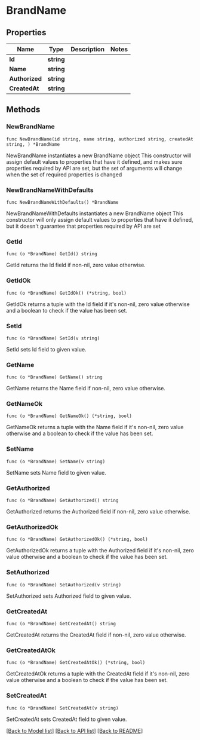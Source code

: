 # BrandName

## Properties

Name | Type | Description | Notes
------------ | ------------- | ------------- | -------------
**Id** | **string** |  | 
**Name** | **string** |  | 
**Authorized** | **string** |  | 
**CreatedAt** | **string** |  | 

## Methods

### NewBrandName

`func NewBrandName(id string, name string, authorized string, createdAt string, ) *BrandName`

NewBrandName instantiates a new BrandName object
This constructor will assign default values to properties that have it defined,
and makes sure properties required by API are set, but the set of arguments
will change when the set of required properties is changed

### NewBrandNameWithDefaults

`func NewBrandNameWithDefaults() *BrandName`

NewBrandNameWithDefaults instantiates a new BrandName object
This constructor will only assign default values to properties that have it defined,
but it doesn't guarantee that properties required by API are set

### GetId

`func (o *BrandName) GetId() string`

GetId returns the Id field if non-nil, zero value otherwise.

### GetIdOk

`func (o *BrandName) GetIdOk() (*string, bool)`

GetIdOk returns a tuple with the Id field if it's non-nil, zero value otherwise
and a boolean to check if the value has been set.

### SetId

`func (o *BrandName) SetId(v string)`

SetId sets Id field to given value.


### GetName

`func (o *BrandName) GetName() string`

GetName returns the Name field if non-nil, zero value otherwise.

### GetNameOk

`func (o *BrandName) GetNameOk() (*string, bool)`

GetNameOk returns a tuple with the Name field if it's non-nil, zero value otherwise
and a boolean to check if the value has been set.

### SetName

`func (o *BrandName) SetName(v string)`

SetName sets Name field to given value.


### GetAuthorized

`func (o *BrandName) GetAuthorized() string`

GetAuthorized returns the Authorized field if non-nil, zero value otherwise.

### GetAuthorizedOk

`func (o *BrandName) GetAuthorizedOk() (*string, bool)`

GetAuthorizedOk returns a tuple with the Authorized field if it's non-nil, zero value otherwise
and a boolean to check if the value has been set.

### SetAuthorized

`func (o *BrandName) SetAuthorized(v string)`

SetAuthorized sets Authorized field to given value.


### GetCreatedAt

`func (o *BrandName) GetCreatedAt() string`

GetCreatedAt returns the CreatedAt field if non-nil, zero value otherwise.

### GetCreatedAtOk

`func (o *BrandName) GetCreatedAtOk() (*string, bool)`

GetCreatedAtOk returns a tuple with the CreatedAt field if it's non-nil, zero value otherwise
and a boolean to check if the value has been set.

### SetCreatedAt

`func (o *BrandName) SetCreatedAt(v string)`

SetCreatedAt sets CreatedAt field to given value.



[[Back to Model list]](../README.md#documentation-for-models) [[Back to API list]](../README.md#documentation-for-api-endpoints) [[Back to README]](../README.md)


